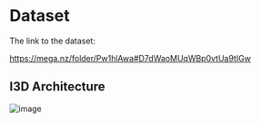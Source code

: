 # Dataset
The link to the dataset:

https://mega.nz/folder/Pw1hlAwa#D7dWaoMUqWBp0vtUa9tIGw

## I3D Architecture

![image](https://user-images.githubusercontent.com/76435009/224113819-1ad880e2-dea1-4a02-9df9-9e08e1ef5dec.png)
